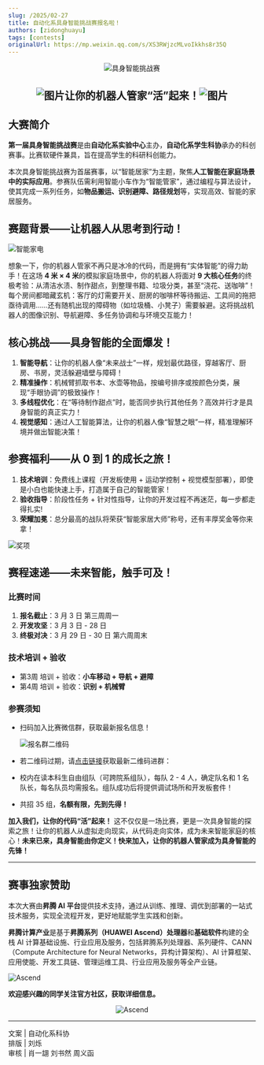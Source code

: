 ```yaml
---
slug: /2025/02-27
title: 自动化系具身智能挑战赛报名啦！
authors: [zidonghuayu]
tags: [contests]
originalUrl: https://mp.weixin.qq.com/s/XS3RWjzcMLvoIkkhs8r35Q
---
```


<center>

![具身智能挑战赛](img/1.png)

<h2>

![图片](img/2.png)让你的机器人管家“活”起来！![图片](img/2.png)</h2></center>

## 大赛简介

**第一届具身智能挑战赛**是由**自动化系实验中心**主办，**自动化系学生科协**承办的科创赛事。比赛软硬件兼具，旨在提高学生的科研科创能力。

本次具身智能挑战赛为首届赛事，以“智能居家”为主题，聚焦**人工智能在家庭场景中的实际应用**。参赛队伍需利用智能小车作为“智能管家”，通过编程与算法设计，使其完成一系列任务，如**物品搬运、识别避障、路径规划**等，实现高效、智能的家居服务。

<!-- truncate -->

## 赛题背景——让机器人从思考到行动！

![智能家电](img/3.jpeg)

想象一下，你的机器人管家不再只是冰冷的代码，而是拥有“实体智能”的得力助手！在这场 **4 米 × 4 米**的模拟家庭场景中，你的机器人将面对 **9 大核心任务**的终极考验：从清洁水渍、制作甜点，到整理书籍、垃圾分类，甚至“浇花、送咖啡”！每个房间都暗藏玄机：客厅的灯需要开关、厨房的咖啡杯等待搬运、工具间的拖把亟待调用……还有随机出现的障碍物（如垃圾桶、小凳子）需要躲避。这将挑战机器人的图像识别、导航避障、多任务协调和与环境交互能力！

## 核心挑战——具身智能的全面爆发！

1. **智能导航**：让你的机器人像“未来战士”一样，规划最优路径，穿越客厅、厨房、书房，灵活躲避墙壁与障碍！
2. **精准操作**：机械臂抓取书本、水壶等物品，按编号排序或按颜色分类，展现“手眼协调”的极致操作！
3. **多线程优化**：在“等待制作甜点”时，能否同步执行其他任务？高效并行才是具身智能的真正实力！
4. **视觉感知**：通过人工智能算法，让你的机器人像“智慧之眼”一样，精准理解环境并做出智能决策！

## 参赛福利——从 0 到 1 的成长之旅！

1. **技术培训**：免费线上课程（开发板使用 + 运动学控制 + 视觉模型部署），即使是小白也能快速上手，打造属于自己的智能管家！
2. **验收指导**：阶段性任务 + 针对性指导，让你的开发过程不再迷茫，每一步都走得扎实!
3. **荣耀加冕**：总分最高的战队将荣获“智能家居大师”称号，还有丰厚奖金等你来拿！

![奖项](img/4.png)

## 赛程速递——未来智能，触手可及！

### 比赛时间

1. **报名截止**：3 月 3 日 第三周周一
2. **开发攻坚**：3 月 3 日 - 28 日
3. **终极对决**：3 月 29 日 - 30 日 第六周周末

### 技术培训 + 验收

- 第3周 培训 + 验收：**小车移动 + 导航 + 避障**
- 第4周 培训 + 验收：**识别 + 机械臂**

### 参赛须知

- 扫码加入比赛微信群，获取最新报名信息！

  ![报名群二维码](img/5.png)

- 若二维码过期，请[点击链接](https://cloud.tsinghua.edu.cn/d/4abf010edfd947fbb140/)获取最新二维码进群：

- 校内在读本科生自由组队（可跨院系组队），每队 2 - 4 人，确定队名和 1 名队长，每名队员均需报名。组队成功后将提供调试场所和开发板套件！

- 共招 35 组，**名额有限，先到先得！**

**加入我们，让你的代码“活”起来！** 这不仅仅是一场比赛，更是一次具身智能的探索之旅！让你的机器人从虚拟走向现实，从代码走向实体，成为未来智能家庭的核心！**未来已来，具身智能由你定义！快来加入，让你的机器人管家成为具身智能的先锋！**

---

## 赛事独家赞助

本次大赛由**昇腾 AI 平台**提供技术支持，通过从训练、推理、调优到部署的一站式技术服务，实现全流程开发，更好地赋能学生实践和创新。

**昇腾计算产业**是基于**昇腾系列（HUAWEI Ascend）处理器**和**基础软件**构建的全栈 AI 计算基础设施、行业应用及服务，包括昇腾系列处理器、系列硬件、CANN（Compute Architecture for Neural Networks，异构计算架构）、AI 计算框架、应用使能、开发工具链、管理运维工具、行业应用及服务等全产业链。

![Ascend](img/6.png)

**欢迎感兴趣的同学关注官方社区，获取详细信息。**<center>

![Ascend](img/7.png)</center>

---

文案 | 自动化系科协  
排版 | 刘烁  
审核 | 肖一翃 刘书然 周义函
